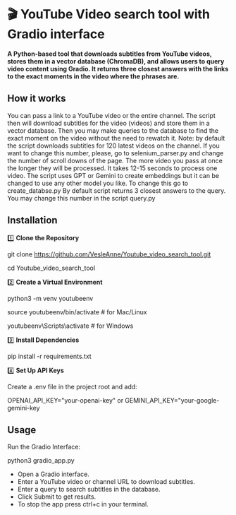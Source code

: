# 🎬 YouTube Video search tool with Gradio interface

**A Python-based tool that downloads subtitles from YouTube videos, stores them in a vector database (ChromaDB), and allows users to query video content using Gradio. It returns three closest answers with the links to the exact moments in the video where the phrases are.**  


## **How it works**
You can pass a link to a YouTube video or the entire channel. The script then will download subtitles for the video (videos) and store them in a vector database. Then you may make queries to the database to find the exact moment on the video without the need to rewatch it. 
Note: by default the script downloads subtitles for 120 latest videos on the channel. If you want to change this number, please, go to selenium_parser.py and change the number of scroll downs of the page. The more video you pass at once the longer they will be processed. It takes 12-15 seconds to process one video.
The script uses GPT or Gemini to create embeddings but it can be changed to use any other model you like. To change this go to create_databse.py
By default script returns 3 closest answers to the query. You may change this number in the script query.py 

## **Installation**

1️⃣  **Clone the Repository**

git clone https://github.com/VesleAnne/Youtube_video_search_tool.git 

cd Youtube_video_search_tool

2️⃣  **Create a Virtual Environment**

python3 -m venv youtubeenv

source youtubeenv/bin/activate  # for Mac/Linux

youtubeenv\Scripts\activate   # for Windows

3️⃣  **Install Dependencies**

pip install -r requirements.txt

4️⃣  **Set Up API Keys**

Create a .env file in the project root and add:

OPENAI_API_KEY="your-openai-key"
or 
GEMINI_API_KEY="your-google-gemini-key

## Usage

Run the Gradio Interface:

python3 gradio_app.py

- Open a Gradio interface.
- Enter a YouTube video or channel URL to download subtitles.
- Enter a query to search subtitles in the database.
- Click Submit to get results.
- To stop the app press ctrl+c in your terminal.